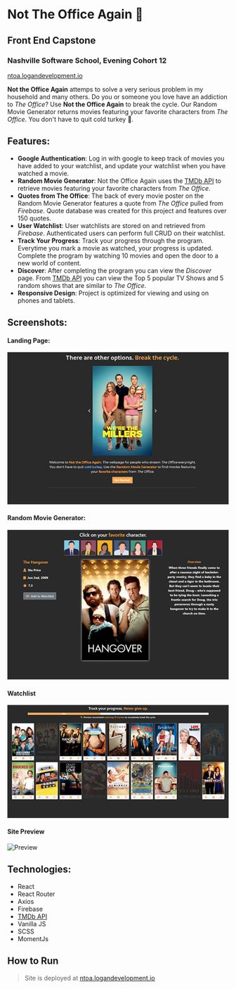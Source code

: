 # Not The Office Again :popcorn:

## Front End Capstone
### Nashville Software School, Evening Cohort 12
[ntoa.logandevelopment.io](https://ntoa.logandevelopment.io) 

**Not the Office Again** attemps to solve a very serious problem in my household and many others. Do you or someone you love have an addiction to *The Office*? Use **Not the Office Again** to break the cycle. Our Random Movie Generator returns movies featuring your favorite characters from *The Office*. You don't have to quit cold turkey :turkey:. 

## Features:
* **Google Authentication**: Log in with google to keep track of movies you have added to your watchlist, and update your watchlist when you have watched a movie. 
* **Random Movie Generator**: Not the Office Again uses the [TMDb API](https://developers.themoviedb.org/) to retrieve movies featuring your favorite characters from *The Office*. 
* **Quotes from The Office**: The back of every movie poster on the Random Movie Generator features a quote from *The Office* pulled from *Firebase*. Quote database was created for this project and features over 150 quotes.
* **User Watchlist**: User watchlists are stored on and retrieved from *Firebase*. Authenticated users can perform full CRUD on their watchlist. 
* **Track Your Progress**: Track your progress through the program. Everytime you mark a movie as watched, your progress is updated. Complete the program by watching 10 movies and open the door to a new world of content.
* **Discover**: After completing the program you can view the *Discover* page. From [TMDb API](https://developers.themoviedb.org/) you can view the Top 5 popular TV Shows and 5 random shows that are similar to *The Office*.
* **Responsive Design**: Project is optimized for viewing and using on phones and tablets.

## Screenshots:
#### Landing Page: 
![Landing Page](screenshots/lp.jpg)

#### Random Movie Generator: 
![Random Movie Generator](screenshots/gen.jpg)

#### Watchlist
![Watchlist](screenshots/watchlist.jpg)

#### Site Preview
![Preview](screenshots/preview1.gif)

## Technologies:
* React
* React Router
* Axios
* Firebase
* [TMDb API](https://developers.themoviedb.org/)
* Vanilla JS
* SCSS
* MomentJs

## How to Run
> Site is deployed at [ntoa.logandevelopment.io](https://ntoa.logandevelopment.io) 
